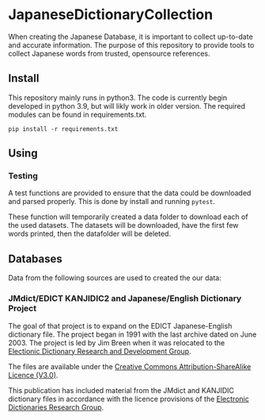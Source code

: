 # JapaneseDictionaryCollection
When creating the Japanese Database, it is important to collect up-to-date and accurate information. The purpose of this repository to provide tools to collect Japanese words from trusted, opensource references.

## Install
This repository mainly runs in python3. The code is currently begin developed in python 3.9, but will likly work in older version. The required modules can be found in requirements.txt.

```
pip install -r requirements.txt
```

## Using

### Testing
A test functions are provided to ensure that the data could be downloaded and parsed properly. This is done by install and running `pytest`.

These function will temporarily created a data folder to download each of the used datasets. The datasets will be downloaded, have the first few words printed, then the datafolder will be deleted.

## Databases
Data from the following sources are used to created the our data:

### JMdict/EDICT KANJIDIC2 and Japanese/English Dictionary Project
The goal of that project is to expand on the EDICT Japanese-English dictionary file. The project began in 1991 with the last archive dated on June 2003. The project is led by Jim Breen when it was relocated to the [Electionic Dictionary Research and Development Group](http://www.edrdg.org/).

The files are available under the [Creative Commons Attribution-ShareAlike Licence (V3.0)](https://creativecommons.org/licenses/by-sa/3.0/legalcode).

This publication has included material from the JMdict and KANJIDIC dictionary files in accordance with the licence provisions of the [Electronic Dictionaries Research Group](http://www.edrdg.org/).
